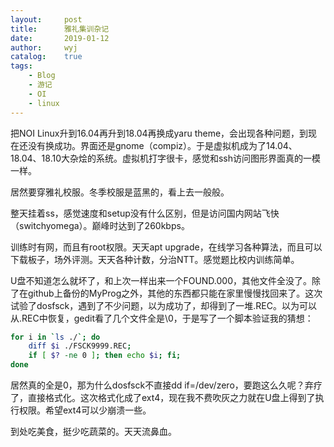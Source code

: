```yaml
---
layout:		post
title:		雅礼集训杂记
date:		2019-01-12
author:		wyj
catalog:	true
tags:
    - Blog
    - 游记
    - OI
    - linux
---
```


把NOI Linux升到16.04再升到18.04再换成yaru theme，会出现各种问题，到现在还没有换成功。界面还是gnome（compiz）。于是虚拟机成为了14.04、18.04、18.10大杂烩的系统。虚拟机打字很卡，感觉和ssh访问图形界面真的一模一样。

居然要穿雅礼校服。冬季校服是蓝黑的，看上去一般般。

整天挂着ss，感觉速度和setup没有什么区别，但是访问国内网站飞快（switchyomega）。巅峰时达到了260kbps。

训练时有网，而且有root权限。天天apt upgrade，在线学习各种算法，而且可以下载板子，场外评测。天天各种计数，分治NTT。感觉题比校内训练简单。

U盘不知道怎么就坏了，和上次一样出来一个FOUND.000，其他文件全没了。除了在github上备份的MyProg之外，其他的东西都只能在家里慢慢找回来了。这次试验了dosfsck，遇到了不少问题，以为成功了，却得到了一堆.REC。以为可以从.REC中恢复，gedit看了几个文件全是\0，于是写了一个脚本验证我的猜想：
```bash
for i in `ls ./`; do 
	diff $i ./FSCK9999.REC; 
    if [ $? -ne 0 ]; then echo $i; fi; 
done
```
居然真的全是0，那为什么dosfsck不直接dd if=/dev/zero，要跑这么久呢？弃疗了，直接格式化。这次格式化成了ext4，现在我不费吹灰之力就在U盘上得到了执行权限。希望ext4可以少崩溃一些。

到处吃美食，挺少吃蔬菜的。天天流鼻血。



